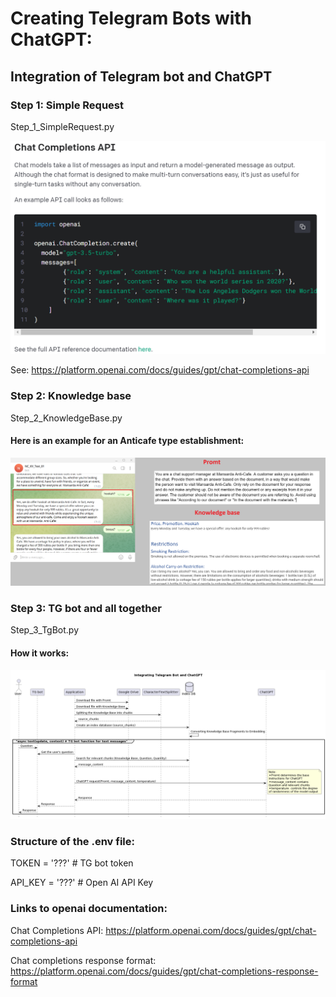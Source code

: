 # Creating Telegram Bots with ChatGPT:

## Integration of Telegram bot and ChatGPT

### Step 1: Simple Request
Step_1_SimpleRequest.py

![ChatCompletionsAPI_01.png](TGNotebook%2FDocs%2FChatCompletionsAPI_01.png)

See: https://platform.openai.com/docs/guides/gpt/chat-completions-api

### Step 2: Knowledge base
Step_2_KnowledgeBase.py
#### Here is an example for an Anticafe type establishment:

![AtticExample_01.png](TGNotebook%2FDocs%2FAtticExample_01.png)

### Step 3: TG bot and all together
Step_3_TgBot.py

#### How it works:
![](TGNotebook/Docs/IntegrationTG-botChatGPT_03_en.png)




### Structure of the .env file:
TOKEN = '???'   # TG bot token

API_KEY = '???' # Open AI API Key

### Links to openai documentation:

Chat Completions API: https://platform.openai.com/docs/guides/gpt/chat-completions-api

Chat completions response format: https://platform.openai.com/docs/guides/gpt/chat-completions-response-format